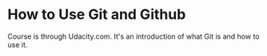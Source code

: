 # How to Use Git and Github

Course is through Udacity.com. It's an introduction of what Git is and how to use it.

